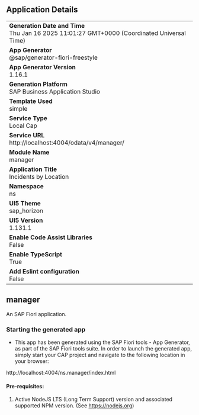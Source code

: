 ## Application Details
|               |
| ------------- |
|**Generation Date and Time**<br>Thu Jan 16 2025 11:01:27 GMT+0000 (Coordinated Universal Time)|
|**App Generator**<br>@sap/generator-fiori-freestyle|
|**App Generator Version**<br>1.16.1|
|**Generation Platform**<br>SAP Business Application Studio|
|**Template Used**<br>simple|
|**Service Type**<br>Local Cap|
|**Service URL**<br>http://localhost:4004/odata/v4/manager/|
|**Module Name**<br>manager|
|**Application Title**<br>Incidents by Location|
|**Namespace**<br>ns|
|**UI5 Theme**<br>sap_horizon|
|**UI5 Version**<br>1.131.1|
|**Enable Code Assist Libraries**<br>False|
|**Enable TypeScript**<br>True|
|**Add Eslint configuration**<br>False|

## manager

An SAP Fiori application.

### Starting the generated app

-   This app has been generated using the SAP Fiori tools - App Generator, as part of the SAP Fiori tools suite.  In order to launch the generated app, simply start your CAP project and navigate to the following location in your browser:

http://localhost:4004/ns.manager/index.html

#### Pre-requisites:

1. Active NodeJS LTS (Long Term Support) version and associated supported NPM version.  (See https://nodejs.org)


